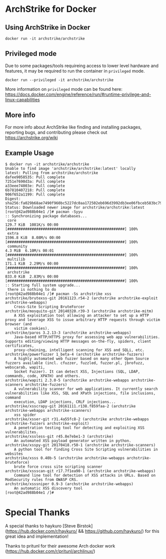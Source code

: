 # ArchStrike for Docker

## Using ArchStrike in Docker
`docker run -it archstrike/archstrike`

## Privileged mode
Due to some packages/tools requireing access to lower level hardware and features, it may be required to run the container in `privileged` mode.

`docker run --privileged -it archstrike/archstrike`

More information on `privileged` mode can be found here: https://docs.docker.com/engine/reference/run/#runtime-privilege-and-linux-capabilities

## More info
For more info about ArchStrike like finding and installing packages, reporting bugs, and contributing please check out https://archstrike.org/wiki

## Example Usage
```
$ docker run -it archstrike/archstrike
Unable to find image 'archstrike/archstrike:latest' locally
latest: Pulling from archstrike/archstrike
dafee9058535: Pull complete 
7251e7690d3a: Pull complete 
a33eee74003e: Pull complete 
6b7810407218: Pull complete 
906f652a1199: Pull complete 
Digest: sha256:fa029b68ae7490f960bc5227dc0aa172502eb696d3992db3ee06fbceb583bc79
Status: Downloaded newer image for archstrike/archstrike:latest
[root@42ad988b04e1 /]# pacman -Syyu
:: Synchronizing package databases...
 core                                                             129.7 KiB  1081K/s 00:00 [#####################################################] 100%
 extra                                                           1596.8 KiB  8.08M/s 00:00 [#####################################################] 100%
 community                                                          4.3 MiB  6.10M/s 00:01 [#####################################################] 100%
 multilib                                                         171.1 KiB  2.29M/s 00:00 [#####################################################] 100%
 archstrike                                                       833.0 KiB  2.83M/s 00:00 [#####################################################] 100%
:: Starting full system upgrade...
 there is nothing to do
[root@42ad988b04e1 /]# pacman -Ss archstrike xss
archstrike/brutexss-git 20161123.r54-2 (archstrike archstrike-exploit archstrike-webapps)
    Cross-Site Scripting BruteForcer
archstrike/mosquito-git 20140320.r39-3 (archstrike archstrike-mitm)
    A XSS exploitation tool allowing an attacker to set up a HTTP proxy and leverage XSS to issue arbitrary HTTP requests through victim browser (and
    victim cookies).
archstrike/paros 3.2.13-3 (archstrike archstrike-webapps)
    Java-based HTTP/HTTPS proxy for assessing web app vulnerabilities. Supports editing/viewing HTTP messages on-the-fly, spiders, client certificates,
    proxy-chaining, intelligent scanning for XSS and SQLi, etc.
archstrike/powerfuzzer 1_beta-4 (archstrike archstrike-fuzzers)
    A highly automated web fuzzer based on many other Open Source fuzzers available (incl. cfuzzer, fuzzled, fuzzer.pl, jbrofuzz, webscarab, wapiti,
    Socket Fuzzer). It can detect XSS, Injections (SQL, LDAP, commands, code, XPATH) and others.
archstrike/wapiti 2.3.0-5 (archstrike archstrike-webapps archstrike-scanners archstrike-fuzzers)
    A vulnerability scanner for web applications. It currently search vulnerabilities like XSS, SQL and XPath injections, file inclusions, command
    execution, LDAP injections, CRLF injections...
archstrike/xsscrapy-git 20161111.r138.f859faa-2 (archstrike archstrike-webapps archstrike-scanners)
    xss spider
archstrike/xsser-git r31.4a55fc8-2 (archstrike archstrike-webapps archstrike-fuzzers archstrike-exploit)
    A penetration testing tool for detecting and exploiting XSS vulnerabilites.
archstrike/xssless-git r45.8e7ebe1-3 (archstrike)
    An automated XSS payload generator written in python.
archstrike/xsspy-git 20170418.r50-1 (archstrike archstrike-scanners)
    A python tool for finding Cross Site Scripting vulnerabilities in websites
archstrike/xsss 0.40b-5 (archstrike archstrike-webapps archstrike-bruteforce)
    brute force cross site scripting scanner
archstrike/xssscan-git r17.7f1ea90-1 (archstrike archstrike-webapps)
    Command line tool for detection of XSS attacks in URLs. Based on ModSecurity rules from OWASP CRS.
archstrike/xsssniper 0.9-3 (archstrike archstrike-webapps)
    An automatic XSS discovery tool
[root@42ad988b04e1 /]# 
```

# Special Thanks
A special thanks to haykuro [Steve Birstok] (https://hub.docker.com/r/haykuro/ && https://github.com/haykuro/) for this great idea and implementation!

Thanks to pritunl for their awesome Arch docker work (https://hub.docker.com/r/pritunl/archlinux/)
